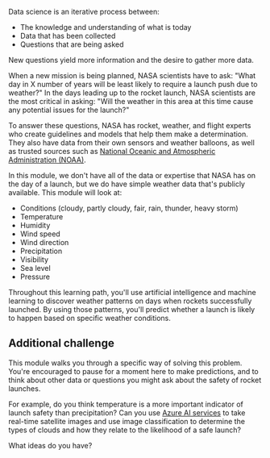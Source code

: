 Data science is an iterative process between:

- The knowledge and understanding of what is today
- Data that has been collected
- Questions that are being asked

New questions yield more information and the desire to gather more data.

When a new mission is being planned, NASA scientists have to ask: "What day in X number of years will be least likely to require a launch push due to weather?" In the days leading up to the rocket launch, NASA scientists are the most critical in asking: "Will the weather in this area at this time cause any potential issues for the launch?"

To answer these questions, NASA has rocket, weather, and flight experts who create guidelines and models that help them make a determination. They also have data from their own sensors and weather balloons, as well as trusted sources such as [National Oceanic and Atmospheric Administration (NOAA)](https://www.noaa.gov/?azure-portal=true).

In this module, we don't have all of the data or expertise that NASA has on the day of a launch, but we do have simple weather data that's publicly available. This module will look at:

- Conditions (cloudy, partly cloudy, fair, rain, thunder, heavy storm)
- Temperature
- Humidity
- Wind speed
- Wind direction
- Precipitation
- Visibility
- Sea level
- Pressure

Throughout this learning path, you'll use artificial intelligence and machine learning to discover weather patterns on days when rockets successfully launched. By using those patterns, you'll predict whether a launch is likely to happen based on specific weather conditions.

## Additional challenge

This module walks you through a specific way of solving this problem. You're encouraged to pause for a moment here to make predictions, and to think about other data or questions you might ask about the safety of rocket launches.

For example, do you think temperature is a more important indicator of launch safety than precipitation? Can you use [Azure AI services](https://azure.microsoft.com/services/cognitive-services?azure-portal=true) to take real-time satellite images and use image classification to determine the types of clouds and how they relate to the likelihood of a safe launch?

What ideas do you have?
